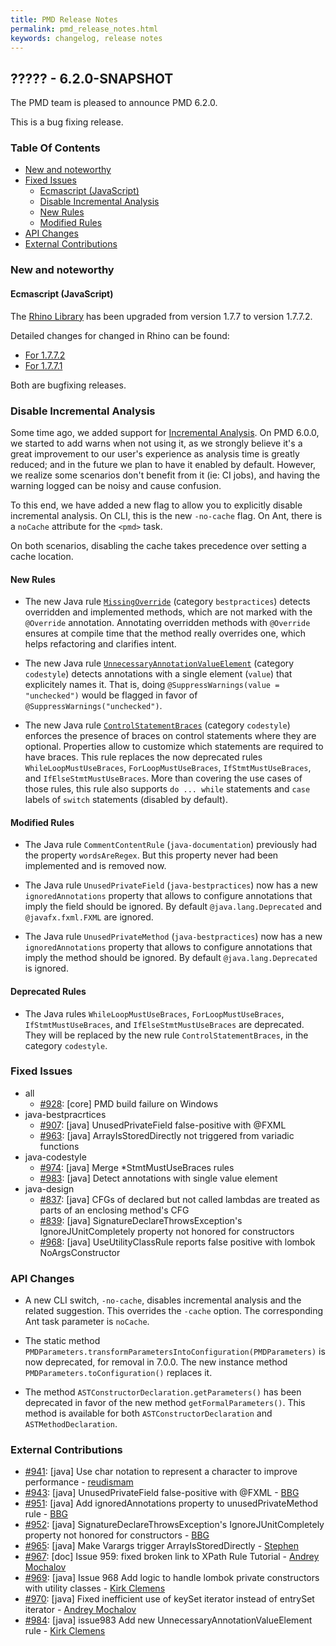 ```yaml
---
title: PMD Release Notes
permalink: pmd_release_notes.html
keywords: changelog, release notes
---
```


## ????? - 6.2.0-SNAPSHOT

The PMD team is pleased to announce PMD 6.2.0.

This is a bug fixing release.

### Table Of Contents

*   [New and noteworthy](#new-and-noteworthy)
*   [Fixed Issues](#fixed-issues)
    *   [Ecmascript (JavaScript)](#ecmascript-javascript)
    *   [Disable Incremental Analysis](#disable-incremental-analysis)
    *   [New Rules](#new-rules)
    *   [Modified Rules](#modified-rules)
*   [API Changes](#api-changes)
*   [External Contributions](#external-contributions)

### New and noteworthy

#### Ecmascript (JavaScript)

The [Rhino Library](https://github.com/mozilla/rhino) has been upgraded from version 1.7.7 to version 1.7.7.2.

Detailed changes for changed in Rhino can be found:
* [For 1.7.7.2](https://github.com/mozilla/rhino/blob/master/RELEASE-NOTES.md#rhino-1772)
* [For 1.7.7.1](https://github.com/mozilla/rhino/blob/master/RELEASE-NOTES.md#rhino-1771)

Both are bugfixing releases.

### Disable Incremental Analysis

Some time ago, we added support for [Incremental Analysis](pmd_userdocs_getting_started.html). On PMD 6.0.0, we
started to add warns when not using it, as we strongly believe it's a great improvement to our user's experience as
analysis time is greatly reduced; and in the future we plan to have it enabled by default. However, we realize some
scenarios don't benefit from it (ie: CI jobs), and having the warning logged can be noisy and cause confusion.

To this end, we have added a new flag to allow you to explicitly disable incremental analysis. On CLI, this is
the new `-no-cache` flag. On Ant, there is a `noCache` attribute for the `<pmd>` task.

On both scenarios, disabling the cache takes precedence over setting a cache location.

#### New Rules

*   The new Java rule [`MissingOverride`](pmd_rules_java_bestpractices.html#missingoverride)
    (category `bestpractices`) detects overridden and implemented methods, which are not marked with the
    `@Override` annotation. Annotating overridden methods with `@Override` ensures at compile time that
    the method really overrides one, which helps refactoring and clarifies intent.

*   The new Java rule [`UnnecessaryAnnotationValueElement`](pmd_rules_java_codestyle.html#unnecessaryannotationvalueelement)
    (category `codestyle`) detects annotations with a single element (`value`) that explicitely names it.
    That is, doing `@SuppressWarnings(value = "unchecked")` would be flagged in favor of
    `@SuppressWarnings("unchecked")`.

*   The new Java rule [`ControlStatementBraces`](pmd_rules_java_codestyle.html#controlstatementbraces)
    (category `codestyle`) enforces the presence of braces on control statements where they are optional.
    Properties allow to customize which statements are required to have braces. This rule replaces the now
    deprecated rules `WhileLoopMustUseBraces`, `ForLoopMustUseBraces`, `IfStmtMustUseBraces`, and
    `IfElseStmtMustUseBraces`. More than covering the use cases of those rules, this rule also supports
    `do ... while` statements and `case` labels of `switch` statements (disabled by default).

#### Modified Rules

*   The Java rule `CommentContentRule` (`java-documentation`) previously had the property `wordsAreRegex`. But this 
    property never had been implemented and is removed now.

*   The Java rule `UnusedPrivateField` (`java-bestpractices`) now has a new `ignoredAnnotations` property
    that allows to configure annotations that imply the field should be ignored. By default `@java.lang.Deprecated`
    and `@javafx.fxml.FXML` are ignored.

*   The Java rule `UnusedPrivateMethod` (`java-bestpractices`) now has a new `ignoredAnnotations` property
    that allows to configure annotations that imply the method should be ignored. By default `@java.lang.Deprecated`
    is ignored.

#### Deprecated Rules

*   The Java rules `WhileLoopMustUseBraces`, `ForLoopMustUseBraces`, `IfStmtMustUseBraces`, and `IfElseStmtMustUseBraces`
    are deprecated. They will be replaced by the new rule `ControlStatementBraces`, in the category `codestyle`.

### Fixed Issues

*   all
    *   [#928](https://github.com/pmd/pmd/issues/928): \[core] PMD build failure on Windows
*   java-bestpracrtices
    *   [#907](https://github.com/pmd/pmd/issues/907): \[java] UnusedPrivateField false-positive with @FXML
    *   [#963](https://github.com/pmd/pmd/issues/965): \[java] ArrayIsStoredDirectly not triggered from variadic functions
*   java-codestyle
    *   [#974](https://github.com/pmd/pmd/issues/974): \[java] Merge *StmtMustUseBraces rules
    *   [#983](https://github.com/pmd/pmd/issues/983): \[java] Detect annotations with single value element
*   java-design
    *   [#837](https://github.com/pmd/pmd/issues/837): \[java] CFGs of declared but not called lambdas are treated as parts of an enclosing method's CFG
    *   [#839](https://github.com/pmd/pmd/issues/839): \[java] SignatureDeclareThrowsException's IgnoreJUnitCompletely property not honored for constructors
    *   [#968](https://github.com/pmd/pmd/issues/968): \[java] UseUtilityClassRule reports false positive with lombok NoArgsConstructor

### API Changes

*    A new CLI switch, `-no-cache`, disables incremental analysis and the related suggestion. This overrides the
    `-cache` option. The corresponding Ant task parameter is `noCache`.

*   The static method `PMDParameters.transformParametersIntoConfiguration(PMDParameters)` is now deprecated,
    for removal in 7.0.0. The new instance method `PMDParameters.toConfiguration()` replaces it.

*   The method `ASTConstructorDeclaration.getParameters()` has been deprecated in favor of the new method
    `getFormalParameters()`. This method is available for both `ASTConstructorDeclaration` and
    `ASTMethodDeclaration`.

### External Contributions

* [#941](https://github.com/pmd/pmd/pull/941): \[java] Use char notation to represent a character to improve performance - [reudismam](https://github.com/reudismam)
* [#943](https://github.com/pmd/pmd/pull/943): \[java] UnusedPrivateField false-positive with @FXML - [BBG](https://github.com/djydewang)
* [#951](https://github.com/pmd/pmd/pull/951): \[java] Add ignoredAnnotations property to unusedPrivateMethod rule - [BBG](https://github.com/djydewang)
* [#952](https://github.com/pmd/pmd/pull/952): \[java] SignatureDeclareThrowsException's IgnoreJUnitCompletely property not honored for constructors - [BBG](https://github.com/djydewang)
* [#965](https://github.com/pmd/pmd/pull/965): \[java] Make Varargs trigger ArrayIsStoredDirectly - [Stephen](https://github.com/pmd/pmd/issues/907)
* [#967](https://github.com/pmd/pmd/pull/967): \[doc] Issue 959: fixed broken link to XPath Rule Tutorial - [Andrey Mochalov](https://github.com/epidemia)
* [#969](https://github.com/pmd/pmd/pull/969): \[java] Issue 968 Add logic to handle lombok private constructors with utility classes - [Kirk Clemens](https://github.com/clem0110)
* [#970](https://github.com/pmd/pmd/pull/970): \[java] Fixed inefficient use of keySet iterator instead of entrySet iterator - [Andrey Mochalov](https://github.com/epidemia)
* [#984](https://github.com/pmd/pmd/pull/984): \[java] issue983 Add new UnnecessaryAnnotationValueElement rule - [Kirk Clemens](https://github.com/clem0110)


